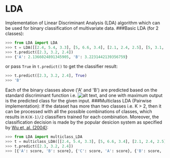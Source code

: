 LDA
===
Implementation of Linear Discriminant Analysis (LDA) algorithm which can be used for binary classification of multivariate data.
###Basic LDA (for 2 classes):
```python
>>> from LDA import LDA
>>> t = LDA([[2.4, 5.4, 3.3], [5, 6.6, 3.4], [2.1, 2.4, 2.5], [5, 3.1, 6]], ['A', 'A', 'B', 'B'])
>>> t.predict([2.3, 3.2, 2.4])
>>> {'A': 2.1366024891345905, 'B': 3.2231442139356759}
```
or pass `True` in `t.predict()` to get the classifier result:
```python
>>> t.predict([2.3, 3.2, 2.4], True)
>>> 'B'
```

Each of the binary classes above ('A' and 'B') are predicted based on the standard discriminant function i.e. ![alt text](https://github.com/saifuddin778/LDA/raw/master/images/lda.png ""), and one with maximum output is the predicted class for the given input.
###Multiclass LDA (Pairwise implementation):
If the dataset has more than two classes i.e. K > 2, then it can be processed with all the possible combinations of classes, which results in ```K(K-1)/2``` classifiers trained for each combination. Moreover, the classification decision is made by the popular desicion system as specified by [Wu et, al. (2004)](http://www.csie.ntu.edu.tw/~cjlin/papers/svmprob/svmprob.pdf):
```python
>>> from LDA import multiclass_LDA
>>> t = multiclass_LDA([[2.4, 5.4, 3.3], [5, 6.6, 3.4], [2.1, 2.4, 2.5], [5, 3.1, 6]], ['A', 'B', 'C', 'D'])
>>> t.predict([2.3, 3.2, 2.4])
>>> [{'A': score, 'B': score}, {'C': score, 'A': score}, {'B': score, 'C': score}]
```
